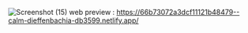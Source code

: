 ![Screenshot (15)](https://github.com/user-attachments/assets/7b16f6cd-984f-489d-8c85-2355815b1e18)
web preview : https://66b73072a3dcf11121b48479--calm-dieffenbachia-db3599.netlify.app/
